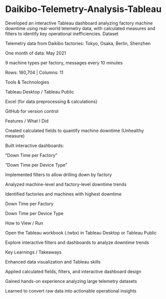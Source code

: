 # Daikibo-Telemetry-Analysis-Tableau
Developed an interactive Tableau dashboard analyzing factory machine downtime using real-world telemetry data, with calculated measures and filters to identify key operational inefficiencies. 
Dataset

Telemetry data from Daikibo factories: Tokyo, Osaka, Berlin, Shenzhen

One month of data: May 2021

9 machine types per factory, messages every 10 minutes

Rows: 160,704 | Columns: 11

Tools & Technologies

Tableau Desktop / Tableau Public

Excel (for data preprocessing & calculations)

GitHub for version control

Features / What I Did

Created calculated fields to quantify machine downtime (Unhealthy measure)

Built interactive dashboards:

“Down Time per Factory”

“Down Time per Device Type”

Implemented filters to allow drilling down by factory

Analyzed machine-level and factory-level downtime trends

Identified factories and machines with highest downtime



Down Time per Factory


Down Time per Device Type

How to View / Run

Open the Tableau workbook (.twbx) in Tableau Desktop or Tableau Public

Explore interactive filters and dashboards to analyze downtime trends

Key Learnings / Takeaways

Enhanced data visualization and Tableau skills

Applied calculated fields, filters, and interactive dashboard design

Gained hands-on experience analyzing large telemetry datasets

Learned to convert raw data into actionable operational insights
